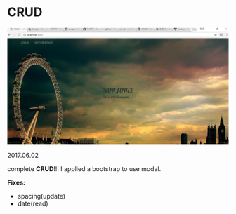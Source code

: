 # CRUD

![main](./img/main.png)

2017.06.02

complete **CRUD**!!!
I applied a bootstrap to use modal.

**Fixes:**
* spacing(update)
* date(read)

